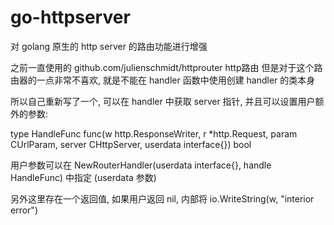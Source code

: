 # go-httpserver
对 golang 原生的 http server 的路由功能进行增强

之前一直使用的 github.com/julienschmidt/httprouter http路由
但是对于这个路由器的一点非常不喜欢, 就是不能在 handler 函数中使用创建 handler 的类本身

所以自己重新写了一个, 可以在 handler 中获取 server 指针, 并且可以设置用户额外的参数:

type HandleFunc func(w http.ResponseWriter, r *http.Request, param CUrlParam, server CHttpServer, userdata interface{}) bool

用户参数可以在 NewRouterHandler(userdata interface{}, handle HandleFunc) 中指定
(userdata 参数)

另外这里存在一个返回值, 如果用户返回 nil, 内部将 io.WriteString(w, "interior error")
